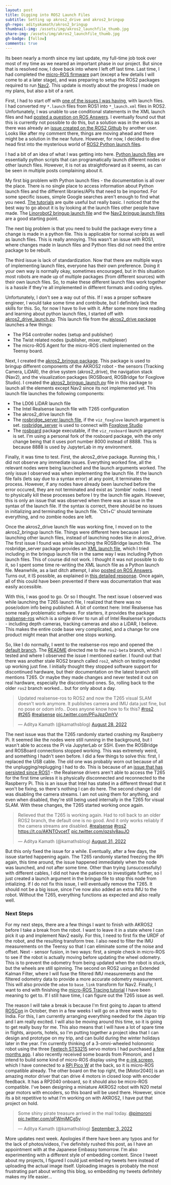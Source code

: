 ```yaml
---
layout: post
title: Digging into ROS2 Launch Files
subtitle: Setting up akros2_drive and akros2_bringup
gh-repo: adityakamath/akros2_bringup
thumbnail-img: /assets/img/akros2_launchfile_thumb.jpg
share-img: /assets/img/akros2_launchfile_thumb.jpg
gh-badge: [follow]
comments: true
---
```


Its been nearly a month since my last update, my full-time job took over most of my time as we neared an important phase in our project. But since that is resolved now, I dove back into where I left off last time. Last time, I had completed the [micro-ROS firmware](m/adityakamath/akros2_firmware) part (except a few details I will come to at a later stage), and was preparing to setup the ROS2 packages required to run [Nav2](https://navigation.ros.org/). This update is mostly about the progress I made on my plans, but also a bit of a rant.

First, I had to start off with [one of the issues I was having](https://adityakamath.github.io/2022-08-05-akros2-firmware-part-3/), with launch files. I had converted my ```*.launch``` files from ROS1 into ```*_launch.xml``` files in ROS2. Unfortunately, I was unable to use conditional statements in the XML launch files and had [posted a question on ROS Answers](https://answers.ros.org/question/405039/if-condition-in-ros2-launch-xml/). I eventually found out that this is currently not possible to do this, but a solution was in the works as there was already an [issue created on the ROS2 Github](https://github.com/ros2/launch_ros/issues/323) by another user. Looks like after my comment there, things are moving ahead and there might be a solution in the near future. However, for now, I decided to dive head first into the mysterious world of [ROS2 Python launch files](https://docs.ros.org/en/galactic/Tutorials/Intermediate/Launch/Creating-Launch-Files.html).

I had a bit of an idea of what I was getting into here. [Python launch files](https://docs.ros.org/en/galactic/How-To-Guides/Launch-file-different-formats.html#launch-file-examples) are essentially python scripts that can programatically launch different nodes or other launch files. However, it is not as straightforward as it seems, as can be seen in multiple posts complaining about it.

My first big problem with Python launch files - the documentation is all over the place. There is no single place to access information about Python launch files and the different libraries/APIs that need to be imported. For some specific issues, simple Google searches aren't enough to find what you need. [The tutorials](https://docs.ros.org/en/galactic/Tutorials/Intermediate/Launch/Launch-Main.html) are quite useful but really basic. I noticed that the best way to go about it is by looking at the launch files other people have made. The [Linorobot2 bringup launch file](https://github.com/linorobot/linorobot2/blob/galactic/linorobot2_bringup/launch/bringup.launch.py) and the [Nav2 bringup launch files](https://github.com/ros-planning/navigation2/tree/main/nav2_bringup/launch) are a good starting point.

The next big problem is that you need to build the package every time a change is made in a python file. This is applicable for normal scripts as well as launch files. This is really annoying. This wasn't an issue with ROS1, where changes made in launch files and Python files did not need the entire package to be rebuilt.

The third issue is lack of standardization. Now that there are multiple ways of implementing launch files, everyone has their own preference. Doing it your own way is normally okay, sometimes encouraged, but in this situation most robots are made up of multiple packages (from different sources) with their own launch files. So, to make these different launch files work together is a hassle if they're all implemented in different formats and coding styles.

Unfortunately, I don't see a way out of this. If I was a proper software engineer, I would take some time and contribute, but I definitely lack the skills for this. So, for now I have to live with it. After some more time reading and learning about python launch files, I started off with [akros2_drive_launch.py](https://github.com/adityakamath/akros2_drive/blob/galactic/launch/akros2_drive_launch.py). This launch file from the [akros2_drive package](https://github.com/adityakamath/akros2_drive) launches a few things:

* The PS4 controller nodes (setup and publisher)
* The Twist related nodes (publisher, mixer, multiplexer)
* The micro-ROS Agent for the micro-ROS client implemented on the Teensy board.

Next, I created the [akros2_bringup package](https://github.com/adityakamath/akros2_bringup). This package is used to bringup different components of the AKROS2 robot - the sensors (Tracking Camera, LiDAR), the drive system (akros2_drive), the navigation stack (Nav2), and the visualization packages (ROSBoard, ROSBridge for Foxglove Studio). I created the [akros2_bringup_launch.py](https://github.com/adityakamath/akros2_bringup/blob/galactic/launch/akros2_bringup_launch.py) file in this package to launch all the elements except Nav2 since its not implemented yet. This launch file launches the following components:

* The LD06 LiDAR launch file
* The Intel Realsense launch file with T265 configuration
* The akros2_drive launch file
* The [rosbridge_server launch file](https://github.com/RobotWebTools/rosbridge_suite/blob/ros2/rosbridge_server/launch/rosbridge_websocket_launch.xml), if the ```viz_foxglove``` launch argument is set. [rosbridge_server](https://github.com/RobotWebTools/rosbridge_suite/tree/ros2/rosbridge_server) is used to connect with [Foxglove Studio](https://foxglove.dev/docs/studio/connection/rosbridge)
* The [rosboard](https://github.com/dheera/rosboard) package executable, if the ```viz_rosboard``` launch argument is set. I'm using a personal fork of the rosboard package, with the only change being that it uses port number 8000 instead of 8888. This is because 8888 is used by JupyterLab in my environment.

Finally, it was time to test. First, the akros2_drive package. Running this, I did not observe any immediate issues. Everything worked fine, all the relevant nodes were being launched and the launch arguments worked. The only issue I observed was when implementing the launch file. If the launch file fails (lets say due to a syntax error) at any point, it terminates the process. However, if any nodes have already been launched before the error occured, they are not terminated and exist as 'zombie' nodes. I need to physically kill these processes before I try the launch file again. However, this is only an issue that was observed when there was an issue in the syntax of the launch file. If the syntax is correct, there should be no issues in initializing and terminating the launch file. 'Ctrl+C' should terminate everything, and no zombie nodes are left.

Once the akros2_drive launch file was working fine, I moved on to the akros2_bringup launch file. Things were different here because I am launching other launch files, instead of launching nodes like in akros2_drive. The first issue I found was while launching the ROSBridge launch file. The rosbridge_server package provides an [XML launch file](https://github.com/RobotWebTools/rosbridge_suite/blob/ros2/rosbridge_server/launch/rosbridge_websocket_launch.xml), which I tried including in the bringup launch file in the same way I was including Python launch files. This of course did not work. I thought it was not possible to do it, so I spent some time re-writing the XML launch file as a Python launch file. Meanwhile, as a last ditch attempt, I also [posted on ROS Answers](https://answers.ros.org/question/405921/ros2-including-xml-launch-files-in-a-python-launch-file/). Turns out, it IS possible, as explained in [this detailed response](https://answers.ros.org/question/405921/ros2-including-xml-launch-files-in-a-python-launch-file/?answer=405929#post-id-405929). Once again, all of this could have been prevented if there was documentation that was easily accessible.

With this, I was good to go. Or so I thought. The next issue I observed was while launching the T265 launch file, I realized that there was no pose/odom info being published. A bit of context here: Intel Realsense has some really problematic software. For starters, it provides the package [realsense-ros](https://github.com/IntelRealSense/realsense-ros) which is a single driver to run all of Intel Realsense's products - including depth cameras, tracking cameras and also a LiDAR, I believe. This makes the entire code base very complicated, and a change for one product might mean that another one stops working.

So, like I do normally, I went to the realsense-ros repo and opened the [default branch](https://github.com/IntelRealSense/realsense-ros). The [README](https://github.com/IntelRealSense/realsense-ros/blob/development/README.md) directed me to the ```ros2-beta``` branch, which I tested and where I observed the issue I mentioned earlier. I found out that there was another stale ROS2 branch called ```ros2```, which on testing ended up working just fine. I initially thought they stopped software support for discontinued hardware, but their documentation on the latest branch still mentions T265. Or maybe they made changes and never tested it out on real hardware, especially the discontinued ones. So, rolling back to the older ```ros2``` branch worked... but for only about a day.

<blockquote class="twitter-tweet"><p lang="en" dir="ltr">Updated realsense-ros to ROS2 and now the T265 visual SLAM doesn&#39;t work anymore. It publishes camera and IMU data just fine, but no pose or odom info.. Does anyone know how to fix this? <a href="https://twitter.com/hashtag/ros2?src=hash&amp;ref_src=twsrc%5Etfw">#ros2</a> <a href="https://twitter.com/hashtag/t265?src=hash&amp;ref_src=twsrc%5Etfw">#t265</a> <a href="https://twitter.com/hashtag/realsense?src=hash&amp;ref_src=twsrc%5Etfw">#realsense</a> <a href="https://t.co/PFuJpzOmYV">pic.twitter.com/PFuJpzOmYV</a></p>&mdash; Aditya Kamath (@kamathsblog) <a href="https://twitter.com/kamathsblog/status/1563914487475888130?ref_src=twsrc%5Etfw">August 28, 2022</a></blockquote> <script async src="https://platform.twitter.com/widgets.js" charset="utf-8"></script>

The next issue was that the T265 randomly started crashing my Raspberry Pi. It seemed like the nodes were still running in the background, but I wasn't able to access the Pi via JupyterLab or SSH. Even the ROSBridge and ROSBoard connections stopped working. This was extremely weird, and something I hadn't seen before. I did a few things to solve this: first, I replaced the USB cable. The old one was probably worn out because of all the unplugging/replugging I had to do. This is because of an [issue that has persisted since ROS1](https://github.com/IntelRealSense/realsense-ros/issues/2360) - the Realsense drivers aren't able to access the T265 for the first time unless it is physically disconnected and reconnected to the Raspberry Pi. This is an issue that Intel has stated in a different thread that it won't be fixing, so there's nothing I can do here. The second change I did was disabling the camera streams. I am not using them for anything, and even when disabled, they're still being used internally in the T265 for visual SLAM. With these changes, the T265 started working once again.

<blockquote class="twitter-tweet"><p lang="en" dir="ltr">Relieved that the T265 is working again. Had to roll back to an older ROS2 branch, the default one is no good. And it only works reliably if the camera streams are disabled. <a href="https://twitter.com/hashtag/realsense?src=hash&amp;ref_src=twsrc%5Etfw">#realsense</a> <a href="https://twitter.com/hashtag/ros2?src=hash&amp;ref_src=twsrc%5Etfw">#ros2</a> <a href="https://t.co/AKNTOvcetT">https://t.co/AKNTOvcetT</a> <a href="https://t.co/qzsIv8auJO">pic.twitter.com/qzsIv8auJO</a></p>&mdash; Aditya Kamath (@kamathsblog) <a href="https://twitter.com/kamathsblog/status/1565051569699176451?ref_src=twsrc%5Etfw">August 31, 2022</a></blockquote> <script async src="https://platform.twitter.com/widgets.js" charset="utf-8"></script>

But this only fixed the issue for a while. Eventually, after a few days, the issue started happening again. The T265 randomly started freezing the RPi again, this time around, the issue happened immediately when the node was launched, and not after some time. Other than trying (unsuccessfully) with different cables, I did not have the patience to investigate further, so I just created a launch argument in the bringup file to stop this node from intializing. If I do not fix this issue, I will eventually remove the T265. It should not be a big issue, since I've now also added an extra IMU to the robot. Without the T265, everything functions as expected and also really well.

### Next Steps

For my next steps, there are a few things I want to finish with AKROS2 before I take a break from the robot. I want to leave it in a state where I can pick it up and implement Nav2 easily. For this, I need to first fix the URDF of the robot, and the resulting transform tree. I also need to filter the IMU measurements on the Teensy so that I can eliminate some of the noise and offset. Next - sensor fusion, in two ways: first, a simple check in micro-ROS to see if the robot is actually moving before updating the wheel odometry. This is to prevent the odometry from being updated when the robot is stuck, but the wheels are still spinning. The second on ROS2 using an Extended Kalman Filter, where I will fuse the filtered IMU measurements and the filtered odometry data to provide a more accurate odometry measurement. This will also provide the ```odom``` to ```base_link``` transform for Nav2. Finally, I want to end with finishing the [micro-ROS Tracing tutorial](https://micro.ros.org/docs/tutorials/advanced/tracing/) I have been meaning to get to. If I still have time, I can figure out the T265 issue as well.

The reason I will take a break is because I'm first going to Japan to attend [ROSCon](https://roscon.ros.org/2022/) in October, then in a few weeks I will go on a three week trip to India. For this, I am currently arranging everything needed for the Japan trip and I am really excited. I will also be moving around this time, so it is going to get really busy for me. This also means that I will have a lot of spare time in flights, airports, hotels, so I'm putting together a project idea that I can design and prototype on my trip, and can build during the winter holidays later in the year. I'm currently thinking of a 3-omni-wheeled holonomic robot using the three [Feetech STS3215](https://www.feetechrc.com/en/2020-05-13_56655.html) servo motors I had purchased [a few months ago](https://adityakamath.github.io/2022-05-08-akros-final-update/). I also recently received some boards from Pimoroni, and I intend to build some kind of micro-ROS display using the [e-ink screen](https://shop.pimoroni.com/products/pico-inky-pack?variant=40044626051155), which I have connected to a [RPi Pico W](https://www.raspberrypi.com/documentation/microcontrollers/raspberry-pi-pico.html) at the back, so it is micro-ROS compatible already. The other board on the top right, the [Motor2040] is an amazing motor driver that can drive 4 motors in closed loop with encoder feedback. It has a RP2040 onboard, so it should also be micro-ROS compatible. I've been designing a miniature AKROS2 robot with N20 metal gear motors with encoders, so this board will be used there. However, since its a bit repetitive to what I'm working on with AKROS2, I have put that project on hold.

<blockquote class="twitter-tweet"><p lang="en" dir="ltr">Some shiny pirate treasure arrived in the mail today. <a href="https://twitter.com/pimoroni?ref_src=twsrc%5Etfw">@pimoroni</a> <a href="https://t.co/qFWmjMCg5y">pic.twitter.com/qFWmjMCg5y</a></p>&mdash; Aditya Kamath (@kamathsblog) <a href="https://twitter.com/kamathsblog/status/1566061238874001408?ref_src=twsrc%5Etfw">September 3, 2022</a></blockquote> <script async src="https://platform.twitter.com/widgets.js" charset="utf-8"></script>

More updates next week. Apologies if there have been any typos and for the lack of photos/videos, I've definitely rushed this post, as I have an appointment with at the Japanese Embassy tomorrow. I'm also experimenting with a different style of embedding content. Since I tweet about my projects, I figured I could just embed my tweets here instead of uploading the actual image itself. Uploading images is probably the most frustrating part about writing this blog, so embedding my tweets definitely makes my life easier...